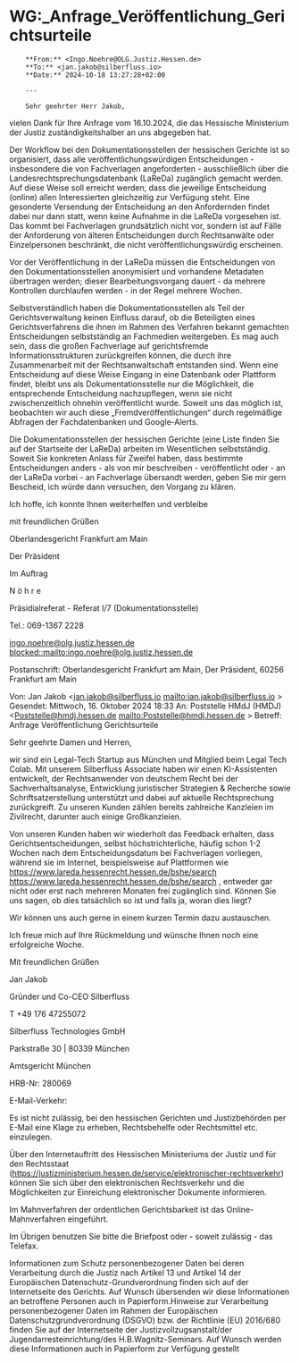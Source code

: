 # WG:_Anfrage_Veröffentlichung_Gerichtsurteile

        **From:** <Ingo.Noehre@OLG.Justiz.Hessen.de>  
        **To:** <jan.jakob@silberfluss.io>  
        **Date:** 2024-10-18 13:27:28+02:00  

        ---

        Sehr geehrter Herr Jakob,

 

vielen Dank für Ihre Anfrage vom 16.10.2024, die das Hessische Ministerium der Justiz zuständigkeitshalber an uns abgegeben hat.

 

Der Workflow bei den Dokumentationsstellen der hessischen Gerichte ist so organisiert, dass alle veröffentlichungswürdigen Entscheidungen - insbesondere die von Fachverlagen angeforderten - ausschließlich über die Landesrechtsprechungsdatenbank (LaReDa) zugänglich gemacht werden. Auf diese Weise soll erreicht werden, dass die jeweilige Entscheidung (online) allen Interessierten gleichzeitig zur Verfügung steht. Eine gesonderte Versendung der Entscheidung an den Anfordernden findet dabei nur dann statt, wenn keine Aufnahme in die LaReDa vorgesehen ist. Das kommt bei Fachverlagen grundsätzlich nicht vor, sondern ist auf Fälle der Anforderung von älteren Entscheidungen durch Rechtsanwälte oder Einzelpersonen beschränkt, die nicht veröffentlichungswürdig erscheinen. 

Vor der Veröffentlichung in der LaReDa müssen die Entscheidungen von den Dokumentationsstellen anonymisiert und vorhandene Metadaten übertragen werden; dieser Bearbeitungsvorgang dauert - da mehrere Kontrollen durchlaufen werden - in der Regel mehrere Wochen.

 

Selbstverständlich haben die Dokumentationsstellen als Teil der Gerichtsverwaltung keinen Einfluss darauf, ob die Beteiligten eines Gerichtsverfahrens die ihnen im Rahmen des Verfahren bekannt gemachten Entscheidungen selbstständig an Fachmedien weitergeben. Es mag auch sein, dass die großen Fachverlage auf gerichtsfremde Informationsstrukturen zurückgreifen können, die durch ihre Zusammenarbeit mit der Rechtsanwaltschaft entstanden sind. Wenn eine Entscheidung auf diese Weise Eingang in eine Datenbank oder Plattform findet, bleibt uns als Dokumentationsstelle nur die Möglichkeit, die entsprechende Entscheidung nachzupflegen, wenn sie nicht zwischenzeitlich ohnehin veröffentlicht wurde. Soweit uns das möglich ist, beobachten wir auch diese „Fremdveröffentlichungen“ durch regelmäßige Abfragen der Fachdatenbanken und Google-Alerts.

 

Die Dokumentationsstellen der hessischen Gerichte (eine Liste finden Sie auf der Startseite der LaReDa) arbeiten im Wesentlichen selbstständig. Soweit Sie konkreten Anlass für Zweifel haben, dass bestimmte Entscheidungen anders - als von mir beschreiben - veröffentlicht oder - an der LaReDa vorbei - an Fachverlage übersandt werden, geben Sie mir gern Bescheid, ich würde dann versuchen, den Vorgang zu klären.

 

Ich hoffe, ich konnte Ihnen weiterhelfen und verbleibe

 

 

mit freundlichen Grüßen

 

Oberlandesgericht Frankfurt am Main

Der Präsident

Im Auftrag

 

N ö h r e

 

Präsidialreferat - Referat I/7 (Dokumentationsstelle)

Tel.: 069-1367 2228

ingo.noehre@olg.justiz.hessen.de <blocked::mailto:ingo.noehre@olg.justiz.hessen.de> 

Postanschrift: Oberlandesgericht Frankfurt am Main, Der Präsident, 60256 Frankfurt am Main

 

Von: Jan Jakob <jan.jakob@silberfluss.io <mailto:jan.jakob@silberfluss.io> > 
Gesendet: Mittwoch, 16. Oktober 2024 18:33
An: Poststelle HMdJ (HMDJ) <Poststelle@hmdj.hessen.de <mailto:Poststelle@hmdj.hessen.de> >
Betreff: Anfrage Veröffentlichung Gerichtsurteile

 

Sehr geehrte Damen und Herren,

 

wir sind ein Legal-Tech Startup aus München und Mitglied beim Legal Tech Colab. Mit unserem Silberfluss Associate haben wir einen KI-Assistenten entwickelt, der Rechtsanwender von deutschem Recht bei der Sachverhaltsanalyse, Entwicklung juristischer Strategien & Recherche sowie Schriftsatzerstellung unterstützt und dabei auf aktuelle Rechtsprechung zurückgreift. Zu unseren Kunden zählen bereits zahlreiche Kanzleien im Zivilrecht, darunter auch einige Großkanzleien.

 

Von unseren Kunden haben wir wiederholt das Feedback erhalten, dass Gerichtsentscheidungen, selbst höchstrichterliche, häufig schon 1-2 Wochen nach dem Entscheidungsdatum bei Fachverlagen vorliegen, während sie im Internet, beispielsweise auf Plattformen wie https://www.lareda.hessenrecht.hessen.de/bshe/search <https://www.lareda.hessenrecht.hessen.de/bshe/search> , entweder gar nicht oder erst nach mehreren Monaten frei zugänglich sind. Können Sie uns sagen, ob dies tatsächlich so ist und falls ja, woran dies liegt?

 

Wir können uns auch gerne in einem kurzen Termin dazu austauschen.

 

Ich freue mich auf Ihre Rückmeldung und wünsche Ihnen noch eine erfolgreiche Woche.

 

Mit freundlichen Grüßen

Jan Jakob

 

Gründer und Co-CEO Silberfluss

T +49 176 47255072

 

Silberfluss Technologies GmbH

Parkstraße 30 | 80339 München

Amtsgericht München

HRB-Nr: 280069

 




E-Mail-Verkehr:

Es ist nicht zulässig, bei den hessischen Gerichten und Justizbehörden per E-Mail eine Klage zu erheben, Rechtsbehelfe oder Rechtsmittel etc. einzulegen. 

Über den Internetauftritt des Hessischen Ministeriums der Justiz und für den Rechtsstaat (https://justizministerium.hessen.de/service/elektronischer-rechtsverkehr) können Sie sich über den elektronischen Rechtsverkehr und die Möglichkeiten zur Einreichung elektronischer Dokumente informieren.

Im Mahnverfahren der ordentlichen Gerichtsbarkeit ist das Online-Mahnverfahren eingeführt.

Im Übrigen benutzen Sie bitte die Briefpost oder - soweit zulässig - das Telefax.

Informationen zum Schutz personenbezogener Daten bei deren Verarbeitung durch die Justiz nach Artikel 13 und Artikel 14 der Europäischen Datenschutz-Grundverordnung finden sich auf der Internetseite des Gerichts. Auf Wunsch übersenden wir diese Informationen an betroffene Personen auch in Papierform.Hinweise zur Verarbeitung personenbezogener Daten im Rahmen der Europäischen Datenschutzgrundverordnung (DSGVO) bzw. der Richtlinie (EU) 2016/680 finden Sie auf der Internetseite der Justizvollzugsanstalt/der Jugendarresteinrichtung/des H.B.Wagnitz-Seminars. Auf Wunsch werden diese Informationen auch in Papierform zur Verfügung gestellt


        